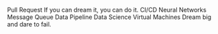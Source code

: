 Pull Request If you can dream it, you can do it. CI/CD Neural Networks Message Queue Data Pipeline Data Science Virtual Machines Dream big and dare to fail.
